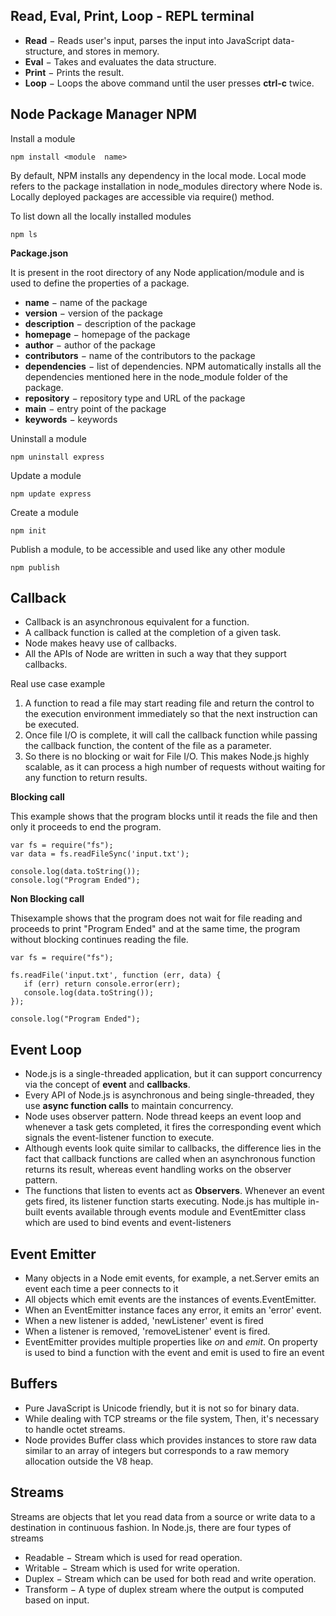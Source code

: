 **Read, Eval, Print, Loop - REPL terminal**
-
-   **Read**  − Reads user's input, parses the input into JavaScript data-structure, and stores in memory.
-   **Eval**  − Takes and evaluates the data structure.
-   **Print**  − Prints the result.
-   **Loop**  − Loops the above command until the user presses  **ctrl-c**  twice.

**Node Package Manager NPM**
-

Install a module

    npm install <module  name>

By default, NPM installs any dependency in the local mode.
Local mode refers to the package installation in node_modules directory where Node is.
Locally deployed packages are accessible via require() method.

To list down all the locally installed modules

    npm ls

**Package.json**

It is present in the root directory of any Node application/module and is used to define the properties of a package.

-   **name**  − name of the package
-   **version**  − version of the package
-   **description**  − description of the package
-   **homepage**  − homepage of the package
-   **author**  − author of the package
-   **contributors**  − name of the contributors to the package
-   **dependencies**  − list of dependencies. NPM automatically installs all the dependencies mentioned here in the node_module folder of the package.
-   **repository**  − repository type and URL of the package
-   **main**  − entry point of the package
-   **keywords**  − keywords

Uninstall a module

    npm uninstall express

Update a module

    npm update express

Create a module

    npm init

Publish a module, to be accessible and used like any other module

    npm publish

**Callback**
-

- Callback is an asynchronous equivalent for a function. 
- A callback function is called at the completion of a given task. 
- Node makes heavy use of callbacks. 
- All the APIs of Node are written in such a way that they support callbacks.

Real use case example
1. A function to read a file may start reading file and return the control to the execution environment immediately so that the next instruction can be executed. 
2. Once file I/O is complete, it will call the callback function while passing the callback function, the content of the file as a parameter. 
3. So there is no blocking or wait for File I/O. This makes Node.js highly scalable, as it can process a high number of requests without waiting for any function to return results.

**Blocking call**

This example shows that the program blocks until it reads the file and then only it proceeds to end the program.

    var fs = require("fs");
    var data = fs.readFileSync('input.txt');
    
    console.log(data.toString());
    console.log("Program Ended");

**Non Blocking call**

Thisexample shows that the program does not wait for file reading and proceeds to print "Program Ended" and at the same time, the program without blocking continues reading the file.

    var fs = require("fs");
    
    fs.readFile('input.txt', function (err, data) {
       if (err) return console.error(err);
       console.log(data.toString());
    });
    
    console.log("Program Ended");

**Event Loop**
-
- Node.js is a single-threaded application, but it can support concurrency via the concept of **event** and **callbacks**. 
- Every API of Node.js is asynchronous and being single-threaded, they use **async function calls** to maintain concurrency. 
- Node uses observer pattern. Node thread keeps an event loop and whenever a task gets completed, it fires the corresponding event which signals the event-listener function to execute.
- Although events look quite similar to callbacks, the difference lies in the fact that callback functions are called when an asynchronous function returns its result, whereas event handling works on the observer pattern. 
- The functions that listen to events act as **Observers**. Whenever an event gets fired, its listener function starts executing. Node.js has multiple in-built events available through events module and EventEmitter class which are used to bind events and event-listeners

**Event Emitter**
-
- Many objects in a Node emit events, for example, a net.Server emits an event each time a peer connects to it
- All objects which emit events are the instances of events.EventEmitter.
- When an EventEmitter instance faces any error, it emits an 'error' event. 
- When a new listener is added, 'newListener' event is fired
- When a listener is removed, 'removeListener' event is fired.
- EventEmitter provides multiple properties like *on* and *emit*. On property is used to bind a function with the event and emit is used to fire an event

**Buffers**
-
- Pure JavaScript is Unicode friendly, but it is not so for binary data. 
- While dealing with TCP streams or the file system, Then, it's necessary to handle octet streams. 
- Node provides Buffer class which provides instances to store raw data similar to an array of integers but corresponds to a raw memory allocation outside the V8 heap.

**Streams**
-
Streams are objects that let you read data from a source or write data to a destination in continuous fashion. In Node.js, there are four types of streams

- Readable − Stream which is used for read operation.
- Writable − Stream which is used for write operation.
- Duplex − Stream which can be used for both read and write operation.
- Transform − A type of duplex stream where the output is computed based on input.






